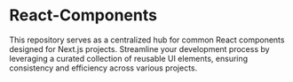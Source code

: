 # React-Components
This repository serves as a centralized hub for common React components designed for Next.js projects. Streamline your development process by leveraging a curated collection of reusable UI elements, ensuring consistency and efficiency across various projects.
